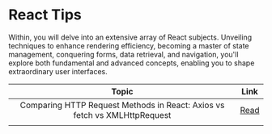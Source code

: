 # React Tips

Within, you will delve into an extensive array of React subjects. Unveiling techniques to enhance rendering efficiency, becoming a master of state management, conquering forms, data retrieval, and navigation, you'll explore both fundamental and advanced concepts, enabling you to shape extraordinary user interfaces.

|                            Topic                             |                     Link                      |
| :----------------------------------------------------------: | :-------------------------------------------: |
| Comparing HTTP Request Methods in React: Axios vs fetch vs XMLHttpRequest | [Read](/doc/Axios_vs_fetch_vs_XMLHttpRequest) |
|                                                              |                                               |

